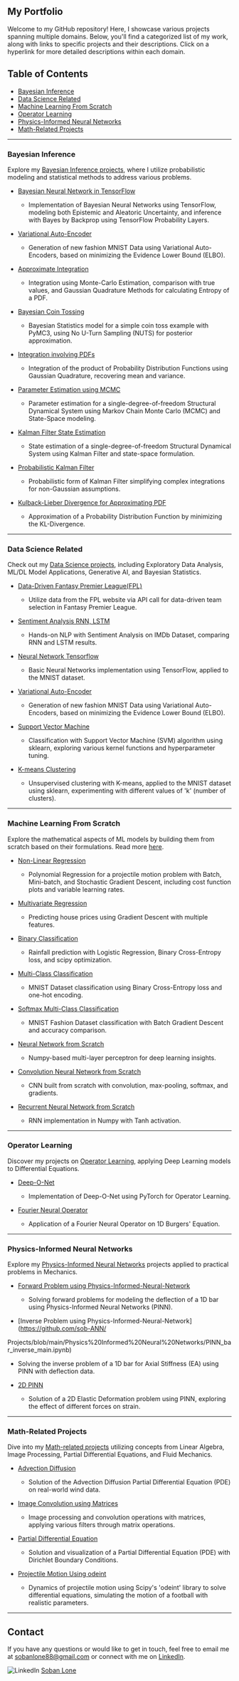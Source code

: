## My Portfolio

Welcome to my GitHub repository! Here, I showcase various projects spanning multiple domains. Below, you'll find a categorized list of my work, along with links to specific projects and their descriptions. Click on a hyperlink for more detailed descriptions within each domain.

## Table of Contents

- [Bayesian Inference](#bayesian-inference)
- [Data Science Related](#data-science-related)
- [Machine Learning From Scratch](#machine-learning-from-scratch)
- [Operator Learning](#operator-learning)
- [Physics-Informed Neural Networks](#physics-informed-neural-networks)
- [Math-Related Projects](#math-related-projects)

---

### Bayesian Inference

Explore my [Bayesian Inference projects](https://github.com/sob-ANN/Projects/tree/main/Bayesian), where I utilize probabilistic modeling and statistical methods to address various problems.

- [Bayesian Neural Network in TensorFlow](https://github.com/sob-ANN/Projects/blob/main/Bayesian/Bayesian%20Neural%20Network%20Tensorflow.ipynb)
  - Implementation of Bayesian Neural Networks using TensorFlow, modeling both Epistemic and Aleatoric Uncertainty, and inference with Bayes by Backprop using TensorFlow Probability Layers.

- [Variational Auto-Encoder](https://github.com/sob-ANN/Projects/blob/main/Bayesian/Variational%20AutoEncoder%20Tensorflow.ipynb)
  - Generation of new fashion MNIST Data using Variational Auto-Encoders, based on minimizing the Evidence Lower Bound (ELBO).

- [Approximate Integration](https://github.com/sob-ANN/Projects/blob/main/Bayesian/Numerical%20Integration%20(MC,%20Gauss%20Quadrature).ipynb)
  - Integration using Monte-Carlo Estimation, comparison with true values, and Gaussian Quadrature Methods for calculating Entropy of a PDF.

- [Bayesian Coin Tossing](https://github.com/sob-ANN/Projects/blob/main/Bayesian/Coin%20Tossing%20(Probabilistic).ipynb)
  - Bayesian Statistics model for a simple coin toss example with PyMC3, using No U-Turn Sampling (NUTS) for posterior approximation.

- [Integration involving PDFs](https://github.com/sob-ANN/Projects/blob/main/Bayesian/Integration%20of%20PDFs%20Gauss%20Quadrature.ipynb)
  - Integration of the product of Probability Distribution Functions using Gaussian Quadrature, recovering mean and variance.

- [Parameter Estimation using MCMC](https://github.com/sob-ANN/Projects/blob/main/Bayesian/Parameter%20Est%20MCMC%20SDOF.ipynb)
  - Parameter estimation for a single-degree-of-freedom Structural Dynamical System using Markov Chain Monte Carlo (MCMC) and State-Space modeling.

- [Kalman Filter State Estimation](https://github.com/sob-ANN/Projects/blob/main/Bayesian/State%20Est%20SDOF%20KF.ipynb)
  - State estimation of a single-degree-of-freedom Structural Dynamical System using Kalman Filter and state-space formulation.

- [Probabilistic Kalman Filter](https://github.com/sob-ANN/Projects/blob/main/Bayesian/Probabilistic%20Kalman%20Filter.ipynb)
  - Probabilistic form of Kalman Filter simplifying complex integrations for non-Gaussian assumptions.

- [Kulback-Lieber Divergence for Approximating PDF](https://github.com/sob-ANN/Projects/blob/main/Bayesian/KL_divergence%20Tensorflow.ipynb)
  - Approximation of a Probability Distribution Function by minimizing the KL-Divergence.

---

### Data Science Related

Check out my [Data Science projects](https://github.com/sob-ANN/Projects/tree/main/Data%20Science%20Related), including Exploratory Data Analysis, ML/DL Model Applications, Generative AI, and Bayesian Statistics.

- [Data-Driven Fantasy Premier League(FPL)](https://github.com/sob-ANN/Projects/blob/main/Data%20Science%20Related/EDA%20FPL.ipynb)
  - Utilize data from the FPL website via API call for data-driven team selection in Fantasy Premier League.

- [Sentiment Analysis RNN, LSTM](https://github.com/sob-ANN/Projects/blob/main/Data%20Science%20Related/Sentiment_Analysis_RNN_LSTM.ipynb)
  - Hands-on NLP with Sentiment Analysis on IMDb Dataset, comparing RNN and LSTM results.

- [Neural Network Tensorflow](https://github.com/sob-ANN/Projects/blob/main/Data%20Science%20Related/Neural%20Network%20Tensorflow.ipynb)
  - Basic Neural Networks implementation using TensorFlow, applied to the MNIST dataset.

- [Variational Auto-Encoder](https://github.com/sob-ANN/Projects/blob/main/Data%20Science%20Related/Variational%20AutoEncoder%20Tensorflow.ipynb)
  - Generation of new fashion MNIST Data using Variational Auto-Encoders, based on minimizing the Evidence Lower Bound (ELBO).

- [Support Vector Machine](https://github.com/sob-ANN/Projects/blob/main/Data%20Science%20Related/Support%20Vector%20Machine.ipynb)
  - Classification with Support Vector Machine (SVM) algorithm using sklearn, exploring various kernel functions and hyperparameter tuning.

- [K-means Clustering](https://github.com/sob-ANN/Projects/blob/main/Data%20Science%20Related/K%20means%20Clustering.ipynb)
  - Unsupervised clustering with K-means, applied to the MNIST dataset using sklearn, experimenting with different values of 'k' (number of clusters).

---

### Machine Learning From Scratch

Explore the mathematical aspects of ML models by building them from scratch based on their formulations. Read more [here](https://github.com/sob-ANN/Projects/tree/main/Machine%20Learning%20From%20Scratch).

- [Non-Linear Regression](https://github.com/sob-ANN/Projects/blob/main/Machine%20Learning%20From%20Scratch/Non-Linear%20Regression.ipynb)
  - Polynomial Regression for a projectile motion problem with Batch, Mini-batch, and Stochastic Gradient Descent, including cost function plots and variable learning rates.

- [Multivariate Regression](https://github.com/sob-ANN/Projects/blob/main/Machine%20Learning%20From%20Scratch/Multivariate%20Linear%20Regression.ipynb)
  - Predicting house prices using Gradient Descent with multiple features.

- [Binary Classification](https://github.com/sob-ANN/Projects/blob/main/Machine%20Learning%20From%20Scratch/Binary%20Classification-Logistic%20Reg.ipynb)
  - Rainfall prediction with Logistic Regression, Binary Cross-Entropy loss, and scipy optimization.

- [Multi-Class Classification](https://github.com/sob-ANN/Projects/blob/main/Machine%20Learning%20From%20Scratch/OnevRest%20Classification.ipynb)
  - MNIST Dataset classification using Binary Cross-Entropy loss and one-hot encoding.

- [Softmax Multi-Class Classification](https://github.com/sob-ANN/Projects/blob/main/Machine%20Learning%20From%20Scratch/Softmax%20Classification.ipynb)
  - MNIST Fashion Dataset classification with Batch Gradient Descent and accuracy comparison.

- [Neural Network from Scratch](https://github.com/sob-ANN/Projects/blob/main/Machine%20Learning%20From%20Scratch/Neural%20Network%20from%20Scratch.ipynb)
  - Numpy-based multi-layer perceptron for deep learning insights.

- [Convolution Neural Network from Scratch](https://github.com/sob-ANN/Deep-Learning-APL745-/tree/main/CNN%20Working)
  - CNN built from scratch with convolution, max-pooling, softmax, and gradients.

- [Recurrent Neural Network from Scratch](https://github.com/sob-ANN/Projects/blob/main/Machine%20Learning%20From%20Scratch/RNN%20From%20Scratch.ipynb)
  - RNN implementation in Numpy with Tanh activation.

---

### Operator Learning

Discover my projects on [Operator Learning](https://github.com/sob-ANN/Projects/tree/main/Operator%20Learning), applying Deep Learning models to Differential Equations.

- [Deep-O-Net](https://github.com/sob-ANN/Projects/blob/main/Operator%20Learning/Deep_o_net_Final.ipynb)
  - Implementation of Deep-O-Net using PyTorch for Operator Learning.

- [Fourier Neural Operator](https://github.com/sob-ANN/Projects/blob/main/Operator%20Learning/Fourier%20Neural%20operator.ipynb)
  - Application of a Fourier Neural Operator on 1D Burgers' Equation.

---

### Physics-Informed Neural Networks

Explore my [Physics-Informed Neural Networks](https://github.com/sob-ANN/Projects/tree/main/Physics%20Informed%20Neural%20Networks) projects applied to practical problems in Mechanics.

- [Forward Problem using Physics-Informed-Neural-Network](https://github.com/sob-ANN/Projects/blob/main/Physics%20Informed%20Neural%20Networks/forward_problem_main.ipynb)
  - Solving forward problems for modeling the deflection of a 1D bar using Physics-Informed Neural Networks (PINN).

- [Inverse Problem using Physics-Informed-Neural-Network](https://github.com/sob-ANN/

Projects/blob/main/Physics%20Informed%20Neural%20Networks/PINN_bar_inverse_main.ipynb)
  - Solving the inverse problem of a 1D bar for Axial Stiffness (EA) using PINN with deflection data.

- [2D PINN](https://github.com/sob-ANN/Projects/blob/main/Physics%20Informed%20Neural%20Networks/2D%20PINN%20Project.ipynb)
  - Solution of a 2D Elastic Deformation problem using PINN, exploring the effect of different forces on strain.

---

### Math-Related Projects

Dive into my [Math-related projects](https://github.com/sob-ANN/Projects/tree/main/Math-y%20Projects) utilizing concepts from Linear Algebra, Image Processing, Partial Differential Equations, and Fluid Mechanics.

- [Advection Diffusion](https://github.com/sob-ANN/Projects/blob/main/Math-y%20Projects/Advection-Diffusion%20Equation%20on%20real%20world%20data.ipynb)
  - Solution of the Advection Diffusion Partial Differential Equation (PDE) on real-world wind data.

- [Image Convolution using Matrices](https://github.com/sob-ANN/Projects/blob/main/Math-y%20Projects/Image%20Convolution%20using%20Matrices.ipynb)
  - Image processing and convolution operations with matrices, applying various filters through matrix operations.

- [Partial Differential Equation](https://github.com/sob-ANN/Projects/blob/main/Math-y%20Projects/Partial%20Differential%20Equation%20Solution%2C%20Visualization.ipynb)
  - Solution and visualization of a Partial Differential Equation (PDE) with Dirichlet Boundary Conditions.

- [Projectile Motion Using odeint](https://github.com/sob-ANN/Projects/blob/main/Math-y%20Projects/%20Projectile%20Motion%20using%20odeint.ipynb)
  - Dynamics of projectile motion using Scipy's 'odeint' library to solve differential equations, simulating the motion of a football with realistic parameters.

---

## Contact

If you have any questions or would like to get in touch, feel free to email me at [sobanlone88@gmail.com](mailto:sobanlone88@gmail.com) or connect with me on [LinkedIn](https://www.linkedin.com/in/sobanlone/).

![LinkedIn](https://i.stack.imgur.com/gVE0j.png) [Soban Lone](https://www.linkedin.com/in/sobanlone/)
